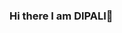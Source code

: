 ### Hi there   I  am  DIPALI👋

<!--
**dipalee12/dipalee12** is a ✨ _special_ ✨ repository because its `README.md` (this file) appears on your GitHub profile.

Here are some ideas to get you started:

- 🔭 I’m currently working on ... my dream.....
- 🌱 I’m currently learning ... web designing...
- 👯 I’m looking to collaborate on ....new tech...
- 🤔 I’m looking for help with ...nathing...
- 💬 Ask me about ....anything...
- 📫 How to reach me: ...dipali12chauhan@gmail.com..
- 😄 Pronouns: ...she/her....
- ⚡ Fun fact: ....art......
-->
